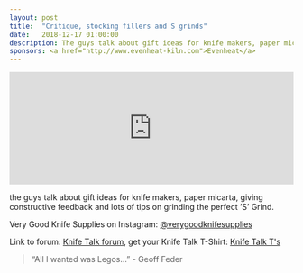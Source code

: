 ```yaml
---
layout: post
title:  "Critique, stocking fillers and S grinds"
date:   2018-12-17 01:00:00
description: The guys talk about gift ideas for knife makers, paper micarta and tips on grinding the perfect ’S’ Grind 
sponsors: <a href="http://www.evenheat-kiln.com">Evenheat</a>
---
```


<iframe frameborder='0' height='200px' scrolling='no' seamless src='https://embed.simplecast.com/5a468f61?color=f5f5f5' width='100%'></iframe>

the guys talk about gift ideas for knife makers, paper micarta, giving constructive feedback and lots of tips on grinding the perfect ’S’ Grind.

 

Very Good Knife Supplies on Instagram: <a href="https://www.instagram.com/verygoodknifesupplies"> @verygoodknifesupplies</a>  
  

Link to forum: <a href="http://forum.knifetalk.net">Knife Talk forum</a>, get your Knife Talk T-Shirt: <a href="https://www.chopknives.com/collections/t-shirts/products/knife-talk-t-shirt">Knife Talk T's</a> 




 


<blockquote class="largeQuote">“All I wanted was Legos...” - Geoff Feder </blockquote>



